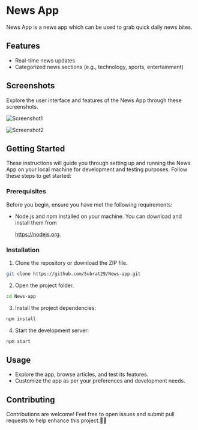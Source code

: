 # News App
News App is a news app which can be used to grab quick daily news bites.

## Features
- Real-time news updates
- Categorized news sections (e.g., technology, sports, entertainment)

## Screenshots
Explore the user interface and features of the News App through these screenshots.

![Screenshot1](https://ik.imagekit.io/subrat29/Screenshot%202023-10-18%20193925.png?updatedAt=1697638368425)

![Screenshot2](https://ik.imagekit.io/subrat29/Screenshot%202023-10-18%20193831.png?updatedAt=1697638379458)
  
## Getting Started
These instructions will guide you through setting up and running the News App on your local machine for development and testing purposes. Follow these steps to get started:

### Prerequisites
Before you begin, ensure you have met the following requirements:

- Node.js and npm installed on your machine. You can download and install them from
  
  https://nodejs.org.

### Installation

1. Clone the repository or download the ZIP file.

```bash
git clone https://github.com/Subrat29/News-app.git
```

2. Open the project folder.

```bash
cd News-app
```

3. Install the project dependencies:

```bash
npm install
```

4. Start the development server:

```bash
npm start
```

## Usage

- Explore the app, browse articles, and test its features.
- Customize the app as per your preferences and development needs.

## Contributing

Contributions are welcome! Feel free to open issues and submit pull requests to help enhance this project.🤝😁
